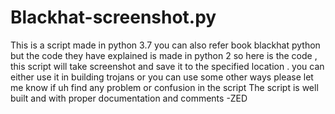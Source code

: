 # Blackhat-screenshot.py
This is a script made in python 3.7 you can also refer book blackhat python but the code they have explained is made in python 2 
so here is the code , this script will take screenshot and save it to the specified location . you can either use it in building trojans or you can use some other ways 
please let me know if uh find any problem or confusion in the script 
The script is well built and with proper documentation and comments 
                                                                    -ZED
